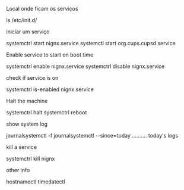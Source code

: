 Local onde ficam os serviços

  ls /etc/init.d/

iniciar um serviço

  systemctrl start nignx.service
  systemctl start org.cups.cupsd.service

Enable service to start on boot time

  systemctrl enable nignx.service
  systemctrl disable nignx.service

check if service is on

  systemctrl is-enabled nignx.service

Halt the machine

  systemctrl halt
  systemctrl reboot

show system log

 journalsystemctl -f
 journalsystemctl --since=today  .......... today's logs

kill a service

  systemctrl kill nignx

other info

  hostnamectl
  timedatectl
